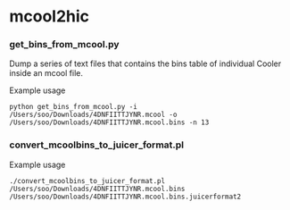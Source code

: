 # mcool2hic

### get_bins_from_mcool.py
Dump a series of text files that contains the bins table of individual Cooler inside an mcool file.

Example usage
```
python get_bins_from_mcool.py -i /Users/soo/Downloads/4DNFIITTJYNR.mcool -o /Users/soo/Downloads/4DNFIITTJYNR.mcool.bins -n 13
```

### convert_mcoolbins_to_juicer_format.pl

Example usage
```
./convert_mcoolbins_to_juicer_format.pl /Users/soo/Downloads/4DNFIITTJYNR.mcool.bins /Users/soo/Downloads/4DNFIITTJYNR.mcool.bins.juicerformat2
```


